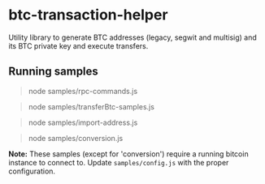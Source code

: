# btc-transaction-helper

Utility library to generate BTC addresses (legacy, segwit and multisig) and its BTC private key and execute transfers.
## Running samples

> node samples/rpc-commands.js

> node samples/transferBtc-samples.js

> node samples/import-address.js

> node samples/conversion.js
 
**Note:** These samples (except for 'conversion') require a running bitcoin instance to connect to. Update `samples/config.js` with the proper configuration.
